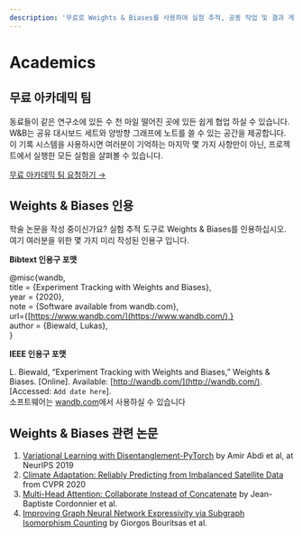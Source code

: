 ```yaml
---
description: '무료로 Weights & Biases를 사용하여 실험 추적, 공동 작업 및 결과 게시를 하실 수 있습니다'
---
```


# Academics

##  **무료 아카데믹 팀**

 동료들이 같은 연구소에 있든 수 천 마일 떨어진 곳에 있든 쉽게 협업 하실 수 있습니다. W&B는 공유 대시보드 세트와 양방향 그래프에 노트를 쓸 수 있는 공간을 제공합니다. 이 기록 시스템을 사용하시면 여러분이 기억하는 마지막 몇 가지 사항만이 아닌, 프로젝트에서 실행한 모든 실험을 살펴볼 수 있습니다.

[무료 아카데믹 팀 요청하기 →](https://www.wandb.com/academic)​

##  **Weights & Biases 인용**

학술 논문을 작성 중이신가요? 실험 추적 도구로 Weights & Biases를 인용하십시오. 여기 여러분을 위한 몇 가지 미리 작성된 인용구 입니다.

 **Bibtext 인용구 포맷**

@misc{wandb,  
title = {Experiment Tracking with Weights and Biases},  
year = {2020},  
note = {Software available from wandb.com},  
url={[https://www.wandb.com/](https://www.wandb.com/),}  
author = {Biewald, Lukas},  
}

 **IEEE 인용구 포맷**

L. Biewald, “Experiment Tracking with Weights and Biases,” Weights & Biases. \[Online\]. Available: [http://wandb.com/](http://wandb.com/). \[Accessed: `Add date here`\].  
소프트웨어는 [wandb.com](http://wandb.com/)에서 사용하실 수 있습니다

## **Weights & Biases 관련 논문**

1. [Variational Learning with Disentanglement-PyTorch](https://arxiv.org/pdf/1912.05184.pdf) by Amir Abdi et al, at NeurIPS 2019
2. [Climate Adaptation: Reliably Predicting from Imbalanced Satellite Data](https://openaccess.thecvf.com/content_CVPRW_2020/papers/w5/Rawal_Climate_Adaptation_Reliably_Predicting_From_Imbalanced_Satellite_Data_CVPRW_2020_paper.pdf) from CVPR 2020
3. [Multi-Head Attention: Collaborate Instead of Concatenate](https://arxiv.org/pdf/2006.16362.pdf) by Jean-Baptiste Cordonnier et al.
4. [Improving Graph Neural Network Expressivity via Subgraph Isomorphism Counting](https://grlplus.github.io/papers/75.pdf) by Giorgos Bouritsas et al.

